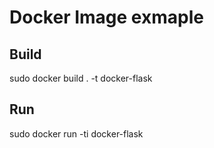 # Docker Image exmaple

## Build
sudo docker build . -t docker-flask

## Run
sudo docker run -ti docker-flask 

